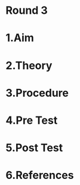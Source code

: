 # **Round 3**

# **1.Aim**

# **2.Theory**

# **3.Procedure**

# **4.Pre Test**

# **5.Post Test**

# **6.References**
